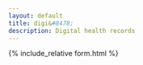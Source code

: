 ```yaml
---
layout: default
title: digi&#8478;
description: Digital health records
---
```

{% include_relative form.html %}
<script>
var id = prompt("Please enter your id:","");
if (id != "" || id != null){
 var pass = prompt("Please enter your password:","");
}
if (pass != "" || pass != null){
 var url = "https://script.google.com/macros/s/AKfycbwfHSn8ysX_yhbNIx_FHtqwJhH1pqML_0fZ9QV65gjSbOOw2Wo/exec?callback=loadData&id="+ id +"&pass="+ pass;
// Make an AJAX call to Google Script
$.ajax({
crossDomain: true,
url: url,
type: "GET",
dataType: "jsonp"
 });
 }
 
function otherSignedInStuff(googleUser){
var profile = googleUser.getBasicProfile();
//$('#userMail').text(profile.getEmail());
 M.toast({html: 'Hi '+profile.getName()});
}

function loadData(e) {
if (e == "Password Wrong")
$("#main_content").html("User id/ password mismatch. Contact support if problem persisting.");

try {
//==================header
//institiute
doc.setTextColor(c0);
doc.setFont("times", "bold");
doc.setFontSize(f4);
doc.text(e[0], 203, 15, null, null, "right");
doc.setFont("times", "normal");
//consultant
doc.setFontSize(f3);
doc.text(e[1],203, 25, null, null, "right");
//degree
doc.setFontSize(f0);
doc.text(e[2], 203, 30, null, null, "right");
//post
doc.setFontSize(f2);
doc.text(e[4], 203, 35, null, null, "right");
//address
doc.setFontSize(f0);
doc.text(e[5]+"\n"+e[6]+", "+ e[7], 203, 42, null, null, "right");
//===============footer
doc.setFont("times", "normal");
doc.text(e[1],203, 285, null, null, "right");
doc.setFontSize(f0-3);
doc.text(e[3],203, 290, null, null, "right");

$('form').show();
}catch(err){
$("#main_content").html(err);
 }
}
</script>
